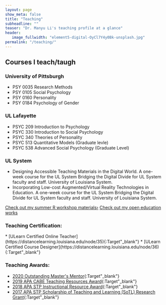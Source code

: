 ```yaml
---
layout: page
show_meta: false
title: "Teaching"
subheadline: ""
teaser: "Dr. Manyu Li's teaching profile at a glance"
header:
   image_fullwidth: "element5-digital-OyCl7Y4y0Bk-unsplash.jpg"
permalink: "/teaching/"
---
```



## Courses I teach/taugh
### University of Pittsburgh
* PSY 0035 Research Methods
* PSY 0105 Social Psychology
* PSY 0160 Personality
* PSY 0184 Psychology of Gender

### UL Lafayette
* PSYC 209 Introduction to Psychology
* PSYC 330 Introduction to Social Psychology
* PSYC 340 Theories of Personality 
* PSYC 513 Quantitative Models (Graduate levle)
* PSYC 538 Advanced Social Psychology (Graduate Level)

### UL System
* Designing Accessible Teaching Materials in the Digital World. A one-week course for the UL System Bridging the Digital Divide for UL System faculty and staff. University of Louisiana System. 
* Incorporating Low-cost Augmented/Virtual Reality Technologies in Education. A one-week course for the UL System Bridging the Digital Divide for UL System faculty and staff. University of Louisiana System.

<a class="radius button small" href="https://manyu26.github.io/daisolab/teaching/rsummer">Check out my summer R workshop materials›</a>
<a class="radius button small" href="https://manyu26.github.io/daisolab/teaching/oer">Check out my open education works</a>


### Teaching Certification:

<div data-iframe-width="150" data-iframe-height="270" data-share-badge-id="29ee7336-f9ee-426b-b308-48ced9459529" data-share-badge-host="https://www.credly.com"></div><script type="text/javascript" async src="//cdn.credly.com/assets/utilities/embed.js"></script>
* [ULearn Certified Online Teacher](https://distancelearning.louisiana.edu/node/35){:Target"_blank"}
* [ULearn Certified Course Designer](https://distancelearning.louisiana.edu/node/36){:Target"_blank"}

### Teaching Awards:
* [2020 Outstanding Master's Mentor](https://gradschool.louisiana.edu/blog/meet-outstanding-masters-mentor-dr-manyu-li){:Target"_blank"}
* [2019 APA CABE Teaching Resources Award](https://www.apa.org/about/awards/ptcc-teaching-resources?tab=4){:Target"_blank"}
* [2018 APA STP Instructional Resource Award](https://teachpsych.org/page-1610199){:Target"_blank"}
* [2017 APA STP Scholarship of Teaching and Learning (SoTL) Research Grant](https://teachpsych.org/SoTLGrant){:Target"_blank"}